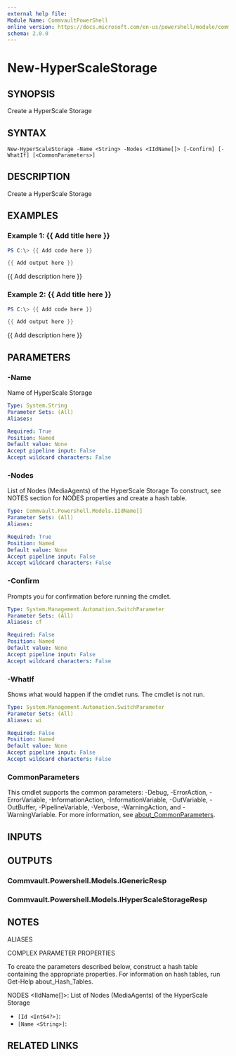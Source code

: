 ```yaml
---
external help file:
Module Name: CommvaultPowerShell
online version: https://docs.microsoft.com/en-us/powershell/module/commvaultpowershell/new-hyperscalestorage
schema: 2.0.0
---
```


# New-HyperScaleStorage

## SYNOPSIS
Create a HyperScale Storage

## SYNTAX

```
New-HyperScaleStorage -Name <String> -Nodes <IIdName[]> [-Confirm] [-WhatIf] [<CommonParameters>]
```

## DESCRIPTION
Create a HyperScale Storage

## EXAMPLES

### Example 1: {{ Add title here }}
```powershell
PS C:\> {{ Add code here }}

{{ Add output here }}
```

{{ Add description here }}

### Example 2: {{ Add title here }}
```powershell
PS C:\> {{ Add code here }}

{{ Add output here }}
```

{{ Add description here }}

## PARAMETERS

### -Name
Name of HyperScale Storage

```yaml
Type: System.String
Parameter Sets: (All)
Aliases:

Required: True
Position: Named
Default value: None
Accept pipeline input: False
Accept wildcard characters: False
```

### -Nodes
List of Nodes (MediaAgents) of the HyperScale Storage
To construct, see NOTES section for NODES properties and create a hash table.

```yaml
Type: Commvault.Powershell.Models.IIdName[]
Parameter Sets: (All)
Aliases:

Required: True
Position: Named
Default value: None
Accept pipeline input: False
Accept wildcard characters: False
```

### -Confirm
Prompts you for confirmation before running the cmdlet.

```yaml
Type: System.Management.Automation.SwitchParameter
Parameter Sets: (All)
Aliases: cf

Required: False
Position: Named
Default value: None
Accept pipeline input: False
Accept wildcard characters: False
```

### -WhatIf
Shows what would happen if the cmdlet runs.
The cmdlet is not run.

```yaml
Type: System.Management.Automation.SwitchParameter
Parameter Sets: (All)
Aliases: wi

Required: False
Position: Named
Default value: None
Accept pipeline input: False
Accept wildcard characters: False
```

### CommonParameters
This cmdlet supports the common parameters: -Debug, -ErrorAction, -ErrorVariable, -InformationAction, -InformationVariable, -OutVariable, -OutBuffer, -PipelineVariable, -Verbose, -WarningAction, and -WarningVariable. For more information, see [about_CommonParameters](http://go.microsoft.com/fwlink/?LinkID=113216).

## INPUTS

## OUTPUTS

### Commvault.Powershell.Models.IGenericResp

### Commvault.Powershell.Models.IHyperScaleStorageResp

## NOTES

ALIASES

COMPLEX PARAMETER PROPERTIES

To create the parameters described below, construct a hash table containing the appropriate properties. For information on hash tables, run Get-Help about_Hash_Tables.


NODES <IIdName[]>: List of Nodes (MediaAgents) of the HyperScale Storage
  - `[Id <Int64?>]`: 
  - `[Name <String>]`: 

## RELATED LINKS

